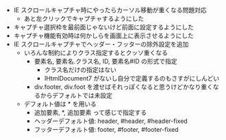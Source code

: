* IE スクロールキャプチャ時にやったらカーソル移動が重くなる問題対応
  * あと左クリックでキャプチャするようにした
* キャプチャ選択枠を最前面じゃないけど前面に設定するようにした
* キャプチャ機能有効時は何かしらを画面上に表示させるようにした
* IE スクロールキャプチャでヘッダー・フッターの除外設定を追加
  * いろんな制約によりクラス指定するとクッソ重くなる
    * 要素名, 要素名.クラス名, ID, 要素名#ID の形式で指定
      * クラス名だけの指定はない
      * IHtmlDocument7 がないし自分で定義するのもさすがにしんどい
    * div.footer, div.foot を渡せばそれっぽくなると思うけどかなり重くなるからデフォルトでは未設定
  * デフォルト値は * を用いる
    * 追加要素, *, 追加要素 って感じで指定する
    * ヘッダーデフォルト値: header, #header, #header-fixed
    * フッターデフォルト値: footer, #footer, #footer-fixed
